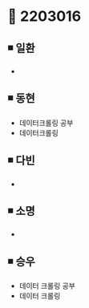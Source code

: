 # 📌 2203016

## ◾ 일환

- 



## ◾ 동현

- 데이터크롤링 공부
- 데이터크롤링


## ◾ 다빈

- 



## ◾ 소명

- 



## ◾ 승우

- 데이터 크롤링 공부
- 데이터 크롤링
